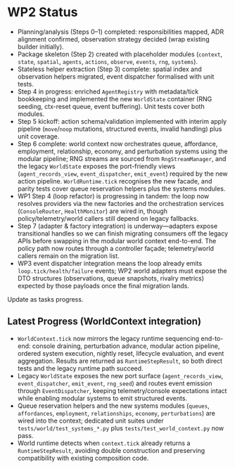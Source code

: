 # WP2 Status

- Planning/analysis (Steps 0–1) completed: responsibilities mapped, ADR alignment confirmed, observation strategy decided (wrap existing builder initially).
- Package skeleton (Step 2) created with placeholder modules (`context`, `state`, `spatial`, `agents`, `actions`, `observe`, `events`, `rng`, `systems`).
- Stateless helper extraction (Step 3) complete: spatial index and observation helpers migrated, event dispatcher formalised with unit tests.
- Step 4 in progress: enriched `AgentRegistry` with metadata/tick bookkeeping and implemented the new `WorldState` container (RNG seeding, ctx-reset queue, event buffering). Unit tests cover both modules.
- Step 5 kickoff: action schema/validation implemented with interim apply pipeline (`move`/`noop` mutations, structured events, invalid handling) plus unit coverage.
- Step 6 complete: world context now orchestrates queue, affordance, employment, relationship, economy, and perturbation systems using the modular pipeline; RNG streams are sourced from `RngStreamManager`, and the legacy `WorldState` exposes the port-friendly views (`agent_records_view`, `event_dispatcher`, `emit_event`) required by the new action pipeline. `WorldRuntime.tick` recognises the new facade, and parity tests cover queue reservation helpers plus the systems modules.
- WP1 Step 4 (loop refactor) is progressing in tandem: the loop now resolves providers via the new factories and the orchestration services (`ConsoleRouter`, `HealthMonitor`) are wired in, though policy/telemetry/world callers still depend on legacy fallbacks.
- Step 7 (adapter & factory integration) is underway—adapters expose transitional handles so we can finish migrating consumers off the legacy APIs before swapping in the modular world context end-to-end. The policy path now routes through a controller façade; telemetry/world callers remain on the migration list.
- WP3 event dispatcher integration means the loop already emits `loop.tick/health/failure` events; WP2 world adapters must expose the DTO structures (observations, queue snapshots, rivalry metrics) expected by those payloads once the final migration lands.

Update as tasks progress.

## Latest Progress (WorldContext integration)
- `WorldContext.tick` now mirrors the legacy runtime sequencing end-to-end: console draining, perturbation advance, modular action pipeline, ordered system execution, nightly reset, lifecycle evaluation, and event aggregation. Results are returned as `RuntimeStepResult`, so both direct tests and the legacy runtime path succeed.
- Legacy `WorldState` exposes the new port surface (`agent_records_view`, `event_dispatcher`, `emit_event`, `rng_seed`) and routes event emission through `EventDispatcher`, keeping telemetry/console expectations intact while enabling modular systems to emit structured events.
- Queue reservation helpers and the new systems modules (`queues`, `affordances`, `employment`, `relationships`, `economy`, `perturbations`) are wired into the context; dedicated unit suites under `tests/world/test_systems_*.py` plus `tests/test_world_context.py` now pass.
- World runtime detects when `context.tick` already returns a `RuntimeStepResult`, avoiding double construction and preserving compatibility with existing composition code.
